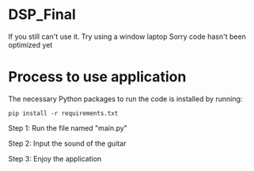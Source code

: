 # DSP_Final

If you still can't use it. Try using a window laptop
Sorry code hasn't been optimized yet

# Process to use application

The necessary Python packages to run the code is installed by running:
```shell
pip install -r requirements.txt
```

Step 1: Run the file named "main.py"

Step 2: Input the sound of the guitar

Step 3: Enjoy the application
